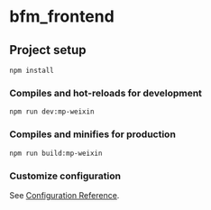 # bfm_frontend

## Project setup
```
npm install
```

### Compiles and hot-reloads for development
```
npm run dev:mp-weixin
```

### Compiles and minifies for production
```
npm run build:mp-weixin
```

### Customize configuration
See [Configuration Reference](https://cli.vuejs.org/config/).
